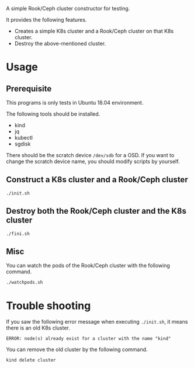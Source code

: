 A simple Rook/Ceph cluster constructor for testing.

It provides the following features.

- Creates a simple K8s cluster and a Rook/Ceph cluster on that K8s cluster.
- Destroy the above-mentioned cluster.

# Usage

## Prerequisite

This programs is only tests in Ubuntu 18.04 environment.

The following tools should be installed.

- kind
- jq
- kubectl
- sgdisk

There should be the scratch device `/dev/sdb` for a OSD. If you want to change the scratch device name, you should modify scripts by yourself.


## Construct a K8s cluster and a Rook/Ceph cluster

```console
./init.sh
```

## Destroy both the Rook/Ceph cluster and the K8s cluster

```console
./fini.sh
```

## Misc

You can watch the pods of the Rook/Ceph cluster with the following command.

```console
./watchpods.sh
```

# Trouble shooting

If you saw the following error message when executing `./init.sh`, it means there is an old K8s cluster.

```console
ERROR: node(s) already exist for a cluster with the name "kind"
```

You can remove the old cluster by the following command.

```console
kind delete cluster
```
